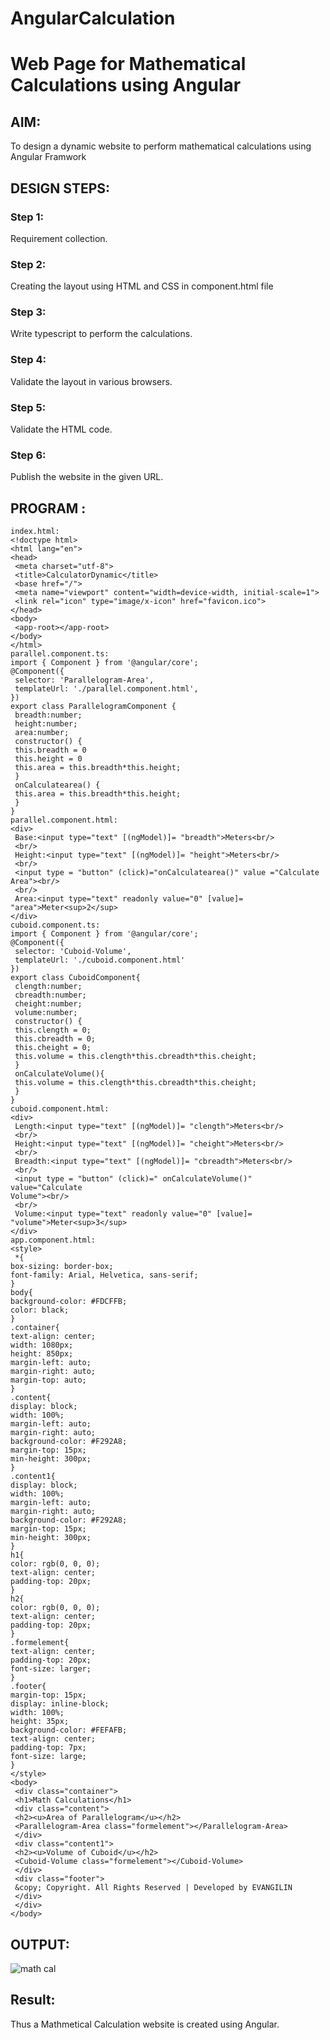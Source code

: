 # AngularCalculation

# Web Page for Mathematical Calculations using Angular

## AIM:
To design a dynamic website to perform mathematical calculations using Angular Framwork

## DESIGN STEPS:

### Step 1:

Requirement collection.

### Step 2:

Creating the layout using HTML and CSS in component.html file

### Step 3:

Write typescript to perform the calculations.

### Step 4:

Validate the layout in various browsers.

### Step 5:

Validate the HTML code.

### Step 6:

Publish the website in the given URL.

## PROGRAM :
```
index.html:
<!doctype html>
<html lang="en">
<head>
 <meta charset="utf-8">
 <title>CalculatorDynamic</title>
 <base href="/">
 <meta name="viewport" content="width=device-width, initial-scale=1">
 <link rel="icon" type="image/x-icon" href="favicon.ico">
</head>
<body>
 <app-root></app-root>
</body>
</html>
parallel.component.ts:
import { Component } from '@angular/core';
@Component({
 selector: 'Parallelogram-Area',
 templateUrl: './parallel.component.html',
})
export class ParallelogramComponent {
 breadth:number;
 height:number;
 area:number;
 constructor() {
 this.breadth = 0
 this.height = 0
 this.area = this.breadth*this.height;
 }
 onCalculatearea() {
 this.area = this.breadth*this.height;
 }
}
parallel.component.html:
<div>
 Base:<input type="text" [(ngModel)]= "breadth">Meters<br/>
 <br/>
 Height:<input type="text" [(ngModel)]= "height">Meters<br/>
 <br/>
 <input type = "button" (click)="onCalculatearea()" value ="Calculate
Area"><br/>
 <br/>
 Area:<input type="text" readonly value="0" [value]= "area">Meter<sup>2</sup>
</div>
cuboid.component.ts:
import { Component } from '@angular/core';
@Component({
 selector: 'Cuboid-Volume',
 templateUrl: './cuboid.component.html'
})
export class CuboidComponent{
 clength:number;
 cbreadth:number;
 cheight:number;
 volume:number;
 constructor() {
 this.clength = 0;
 this.cbreadth = 0;
 this.cheight = 0;
 this.volume = this.clength*this.cbreadth*this.cheight;
 }
 onCalculateVolume(){
 this.volume = this.clength*this.cbreadth*this.cheight;
 }
}
cuboid.component.html:
<div>
 Length:<input type="text" [(ngModel)]= "clength">Meters<br/>
 <br/>
 Height:<input type="text" [(ngModel)]= "cheight">Meters<br/>
 <br/>
 Breadth:<input type="text" [(ngModel)]= "cbreadth">Meters<br/>
 <br/>
 <input type = "button" (click)=" onCalculateVolume()" value="Calculate
Volume"><br/>
 <br/>
 Volume:<input type="text" readonly value="0" [value]=
"volume">Meter<sup>3</sup>
</div>
app.component.html:
<style>
 *{
box-sizing: border-box;
font-family: Arial, Helvetica, sans-serif;
}
body{
background-color: #FDCFFB;
color: black;
}
.container{
text-align: center;
width: 1080px;
height: 850px;
margin-left: auto;
margin-right: auto;
margin-top: auto;
}
.content{
display: block;
width: 100%;
margin-left: auto;
margin-right: auto;
background-color: #F292A8;
margin-top: 15px;
min-height: 300px;
}
.content1{
display: block;
width: 100%;
margin-left: auto;
margin-right: auto;
background-color: #F292A8;
margin-top: 15px;
min-height: 300px;
}
h1{
color: rgb(0, 0, 0);
text-align: center;
padding-top: 20px;
}
h2{
color: rgb(0, 0, 0);
text-align: center;
padding-top: 20px;
}
.formelement{
text-align: center;
padding-top: 20px;
font-size: larger;
}
.footer{
margin-top: 15px;
display: inline-block;
width: 100%;
height: 35px;
background-color: #FEFAFB;
text-align: center;
padding-top: 7px;
font-size: large;
}
</style>
<body>
 <div class="container">
 <h1>Math Calculations</h1>
 <div class="content">
 <h2><u>Area of Parallelogram</u></h2>
 <Parallelogram-Area class="formelement"></Parallelogram-Area>
 </div>
 <div class="content1">
 <h2><u>Volume of Cuboid</u></h2>
 <Cuboid-Volume class="formelement"></Cuboid-Volume>
 </div>
 <div class="footer">
 &copy; Copyright. All Rights Reserved | Developed by EVANGILIN
 </div>
 </div>
</body>

```
## OUTPUT:
![math cal](https://user-images.githubusercontent.com/94219798/154797401-7c4c9360-8ecf-4deb-acd8-a75e4603b525.JPG)


## Result:
Thus a Mathmetical Calculation website is created using Angular.
